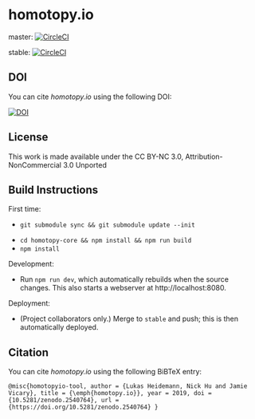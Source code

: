 # homotopy.io

master: [![CircleCI](https://circleci.com/gh/homotopy-io/homotopy-webclient/tree/master.svg?style=svg)](https://circleci.com/gh/homotopy-io/homotopy-webclient/tree/master)

stable: [![CircleCI](https://circleci.com/gh/homotopy-io/homotopy-webclient/tree/stable.svg?style=svg)](https://circleci.com/gh/homotopy-io/homotopy-webclient/tree/stable)

## DOI

You can cite _homotopy.io_ using the following DOI:

[![DOI](https://zenodo.org/badge/114698457.svg)](https://zenodo.org/badge/latestdoi/114698457)

## License

This work is made available under the CC BY-NC 3.0, Attribution-NonCommercial 3.0 Unported

## Build Instructions

First time:

- `git submodule sync && git submodule update --init`
* `cd homotopy-core && npm install && npm run build`
* `npm install`

Development:

- Run `npm run dev`, which automatically rebuilds when the source changes. This
  also starts a webserver at http://localhost:8080.
  
Deployment:

- (Project collaborators only.) Merge to `stable` and push; this is then automatically deployed.

## Citation

You can cite _homotopy.io_ using the following BiBTeX entry:

    @misc{homotopyio-tool, author = {Lukas Heidemann, Nick Hu and Jamie Vicary}, title = {\emph{homotopy.io}}, year = 2019, doi = {10.5281/zenodo.2540764}, url = {https://doi.org/10.5281/zenodo.2540764} }
